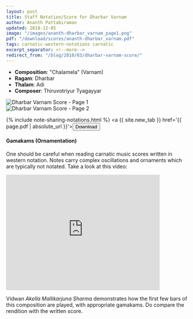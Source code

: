 ```yaml
---
layout: post
title: Staff Notation/Score for Dharbar Varnam
author: Ananth Pattabiraman
updated: 2018-12-05
image: "/images/ananth-dharbar_varnam_page1.png" 
pdf: "/download/scores/ananth-dharbar_varnam.pdf"
tags: carnatic-western-notations carnatic
excerpt_separator: <!--more-->
redirect_from: "/blog/2010/03/dharbar-varnam-score/"
---
```


- **Composition**: "Chalamela" (Varnam)
- **Ragam**: Dharbar
- **Thalam**: Adi
- **Composer**: Thiruvotriyur Tyagayyar

<div class='row'>
    <div class='col-md-6'>
<img class="img-fluid" alt="Dharbar Varnam Score - Page 1" src='{{ page.image | absolute_url }}' />
    </div>
    <div class='col-md-6'>
<img class="img-fluid" alt="Dharbar Varnam Score - Page 2" src='{{ "/images/ananth-dharbar_varnam_page2.png" | absolute_url }}' />
    </div>
</div>
<!--more-->

{% include note-sharing-notations.html %}
<a {{ site.new_tab }} href='{{ page.pdf  | absolute_url }}'><button type="button" class="btn btn-primary">Download</button></a>

#### Gamakams (Ornamentation)

One should be careful when reading carnatic music scores written in western notation. Notes carry complex oscillations and ornaments which are typically not notated. Take a look at this video:

<div class="embed-responsive embed-responsive-16by9 mb-4">
  <iframe class="embed-responsive-item" width="420" height="315" src="https://www.youtube-nocookie.com/embed/x3GxlQQm3jM?rel=0" frameborder="0" allowfullscreen></iframe>
</div>

Vidwan *Akella Mallikarjuna Sharma* demonstrates how the first few bars of this composition are played, with appropriate gamakams. Do compare the rendition with the written score.
